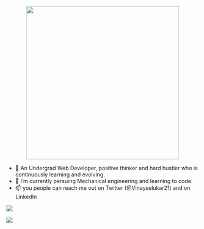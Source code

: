 <div style="text-align: center;"> 
  <img width="400" src="https://readme-typing-svg.herokuapp.com?font=JetBrains+Mono&weight=600&size=30&duration=3000&color=2AF7B4&width=535&lines=Hi%2C+I'm+Vinay%F0%9F%91%8B;Let's+Connect!"/>
</div>

- 👀 An Undergrad Web Developer, positive thinker and hard hustler who is continuously learning and evolving.
- 🌱 I’m currently persuing Mechanical engineering and learning to code.
- 📫 you people can reach me out on Twitter (@Vinayselukar21) and on LinkedIn 

![](https://komarev.com/ghpvc/?username=Vinayselukar21)

<!-----Top Languages------>
<img align="center" src="https://github-readme-stats.vercel.app/api/top-langs/?username=Vinayselukar21&theme=cobalt" />


